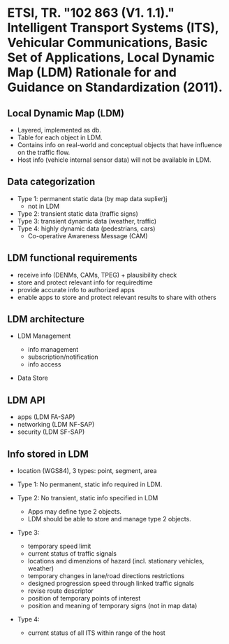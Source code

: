# ETSI, TR. "102 863 (V1. 1.1)." Intelligent Transport Systems (ITS), Vehicular Communications, Basic Set of Applications, Local Dynamic Map (LDM) Rationale for and Guidance on Standardization (2011).

## Local Dynamic Map (LDM)
* Layered, implemented as db.
* Table for each object in LDM.
* Contains info on real-world and conceptual objects that have influence on the traffic flow.
* Host info (vehicle internal sensor data) will not be available in LDM.

## Data categorization
* Type 1: permanent static data (by map data suplier)j
  * not in LDM
* Type 2: transient static data (traffic signs)
* Type 3: transient dynamic data (weather, traffic)
* Type 4: highly dynamic data (pedestrians, cars)
  * Co-operative Awareness Message (CAM)

## LDM functional requirements
* receive info (DENMs, CAMs, TPEG) + plausibility check
* store and protect relevant info for requiredtime
* provide accurate info to authorized apps
* enable apps to store and protect relevant results to share with others

## LDM architecture
* LDM Management
  * info management
  * subscription/notification
  * info access

* Data Store

## LDM API
* apps (LDM FA-SAP)
* networking (LDM NF-SAP)
* security (LDM SF-SAP)

## Info stored in LDM
* location (WGS84), 3 types: point, segment, area

* Type 1: No permanent, static info required in LDM.
* Type 2: No transient, static info specified in LDM
  * Apps may define type 2 objects.
  * LDM should be able to store and manage type 2 objects.
* Type 3:
  * temporary speed limit
  * current status of traffic signals
  * locations and dimenzions of hazard (incl. stationary vehicles, weather)
  * temporary changes in lane/road directions restrictions
  * designed progression speed through linked traffic signals
  * revise route descriptor
  * position of temporary points of interest
  * position and meaning of temporary signs (not in map data)
* Type 4:
  * current status of all ITS within range of the host

